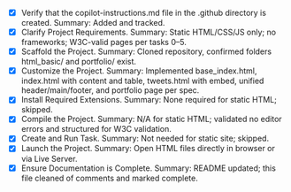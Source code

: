  - [x] Verify that the copilot-instructions.md file in the .github directory is created. Summary: Added and tracked.
 - [x] Clarify Project Requirements. Summary: Static HTML/CSS/JS only; no frameworks; W3C-valid pages per tasks 0–5.
 - [x] Scaffold the Project. Summary: Cloned repository, confirmed folders html_basic/ and portfolio/ exist.
 - [x] Customize the Project. Summary: Implemented base_index.html, index.html with content and table, tweets.html with embed, unified header/main/footer, and portfolio page per spec.
 - [x] Install Required Extensions. Summary: None required for static HTML; skipped.
 - [x] Compile the Project. Summary: N/A for static HTML; validated no editor errors and structured for W3C validation.
 - [x] Create and Run Task. Summary: Not needed for static site; skipped.
 - [x] Launch the Project. Summary: Open HTML files directly in browser or via Live Server.
 - [x] Ensure Documentation is Complete. Summary: README updated; this file cleaned of comments and marked complete.
